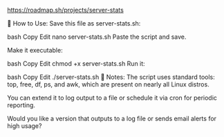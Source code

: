 https://roadmap.sh/projects/server-stats

🔧 How to Use:
Save this file as server-stats.sh:

bash
Copy
Edit
nano server-stats.sh
Paste the script and save.

Make it executable:

bash
Copy
Edit
chmod +x server-stats.sh
Run it:

bash
Copy
Edit
./server-stats.sh
📝 Notes:
The script uses standard tools: top, free, df, ps, and awk, which are present on nearly all Linux distros.

You can extend it to log output to a file or schedule it via cron for periodic reporting.

Would you like a version that outputs to a log file or sends email alerts for high usage?


